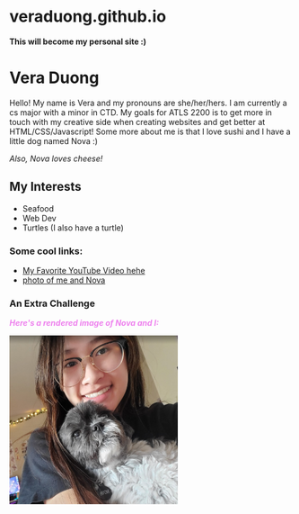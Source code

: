 # veraduong.github.io

**This will become my personal site :)**

<h1> Vera Duong </h1>
Hello! My name is Vera and my pronouns are she/her/hers. I am currently a cs major with a minor in CTD. My goals for ATLS 2200 is to get more in touch with my creative side when creating websites and get better at HTML/CSS/Javascript! Some more about me is that I love sushi and I have a little dog named Nova :) 

<em>Also, Nova loves cheese!</em>
<h2>My Interests</h2>
<ul>
    <li>Seafood</li>
    <li>Web Dev</li>
    <li>Turtles (I also have a turtle)</li>
</ul>
<h3>Some cool links:</h3>

<ul>
    <li><a href="https://www.youtube.com/watch?v=sVInBOLSqoM">My Favorite YouTube Video hehe</a></li>
    <li><a href="img/meAndNova.png">photo of me and Nova</a></li>
</ul>

<h3>An Extra Challenge</h3>
<p style="color:violet;"><em><strong>Here's a rendered image of Nova and I:</strong></em></p>
<img src=img/meAndNova.png alt="doggie" height="300" width="300">
